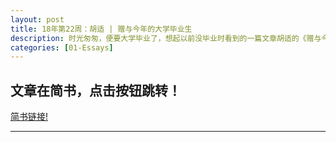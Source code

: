 ```yaml
---
layout: post
title: 18年第22周：胡适 | 赠与今年的大学毕业生
description: 时光匆匆，便要大学毕业了，想起以前没毕业时看到的一篇文章胡适的《赠与今年的大学毕业生》。如今，要毕业了，就拿来与诸君分享！
categories: [01-Essays]
---
```


## 文章在简书，点击按钮跳转！
<a class="btn btn-default" href="https://www.jianshu.com/p/2ec3c2cf2a14">简书链接!</a>

---
